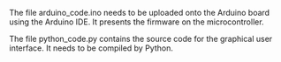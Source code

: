 The file arduino_code.ino needs to be uploaded onto the Arduino board using the Arduino IDE. It presents the firmware on the microcontroller.

The file python_code.py contains the source code for the graphical user interface. It needs to be compiled by Python.
